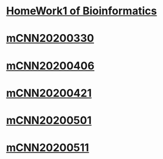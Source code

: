 # [HomeWork1 of Bioinformatics](./course/bioinfo/HW1/hw1.html)
# [mCNN20200330](./mCNN/20200330.html)
# [mCNN20200406](./mCNN/20200406.html)
# [mCNN20200421](./mCNN/20200421.txt)
# [mCNN20200501](./mCNN/20200501.txt)
# [mCNN20200511](./mCNN/20200511.pdf)